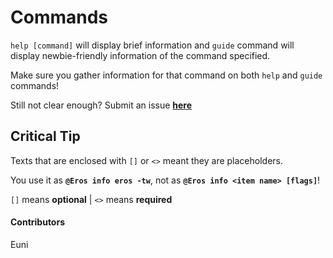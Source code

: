 # Commands


`help [command]` will display brief information and `guide` command will display newbie-friendly information of the command specified.

Make sure you gather information for that command on both `help` and `guide` commands!



Still not clear enough? Submit an issue [**here**](https://github.com/gazmull/eros-bot/issues)


 

## Critical Tip


Texts that are enclosed with `[]` or `<>` meant they are placeholders.

You use it as **`@Eros info eros -tw`**, not as **`@Eros info <item name> [flags]`**!



`[]` means __optional__ | `<>` means __required__


 

#### Contributors


Euni
